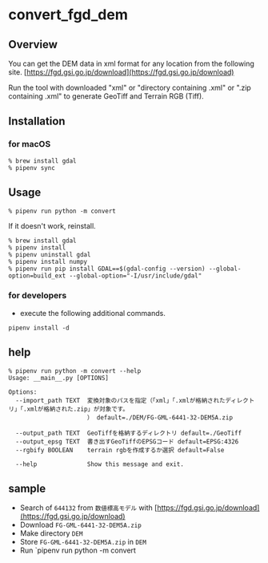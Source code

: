 # convert_fgd_dem

## Overview

You can get the DEM data in xml format for any location from the following site.
[https://fgd.gsi.go.jp/download](https://fgd.gsi.go.jp/download)

Run the tool with downloaded "xml" or "directory containing .xml" or ".zip containing .xml" to generate GeoTiff and Terrain RGB (Tiff).

## Installation

### for macOS

```shell
% brew install gdal
% pipenv sync
```

## Usage

```shell
% pipenv run python -m convert
```

If it doesn't work, reinstall.

```shell
% brew install gdal
% pipenv install
% pipenv uninstall gdal
% pipenv install numpy
% pipenv run pip install GDAL==$(gdal-config --version) --global-option=build_ext --global-option="-I/usr/include/gdal"
```

### for developers

- execute the following additional commands.

```shell
pipenv install -d
```

## help

```shell
% pipenv run python -m convert --help
Usage: __main__.py [OPTIONS]

Options:
  --import_path TEXT  変換対象のパスを指定（「xml」「.xmlが格納されたディレクトリ」「.xmlが格納された.zip」が対象です。
                      ） default=./DEM/FG-GML-6441-32-DEM5A.zip

  --output_path TEXT  GeoTiffを格納するディレクトリ default=./GeoTiff
  --output_epsg TEXT  書き出すGeoTiffのEPSGコード default=EPSG:4326
  --rgbify BOOLEAN    terrain rgbを作成するか選択 default=False

  --help              Show this message and exit.
```

## sample

- Search of `644132` from `数値標高モデル` with [https://fgd.gsi.go.jp/download](https://fgd.gsi.go.jp/download) 
- Download `FG-GML-6441-32-DEM5A.zip`
- Make directory `DEM`
- Store `FG-GML-6441-32-DEM5A.zip` in `DEM`
- Run `pipenv run python -m convert

